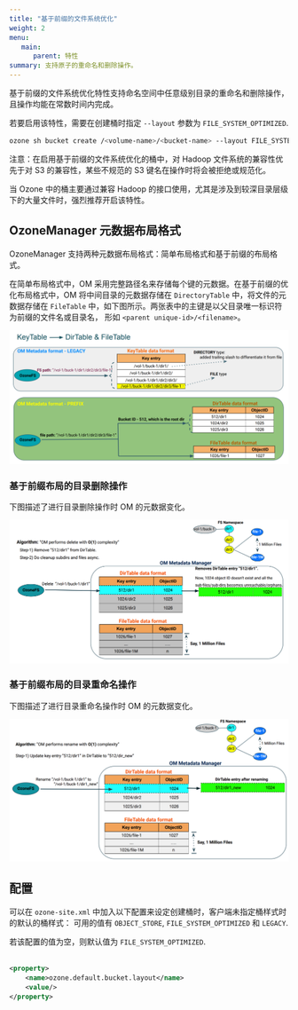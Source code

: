 ```yaml
---
title: "基于前缀的文件系统优化"
weight: 2
menu:
   main:
      parent: 特性
summary: 支持原子的重命名和删除操作。
---
```

<!---
  Licensed to the Apache Software Foundation (ASF) under one or more
  contributor license agreements.  See the NOTICE file distributed with
  this work for additional information regarding copyright ownership.
  The ASF licenses this file to You under the Apache License, Version 2.0
  (the "License"); you may not use this file except in compliance with
  the License.  You may obtain a copy of the License at

      http://www.apache.org/licenses/LICENSE-2.0

  Unless required by applicable law or agreed to in writing, software
  distributed under the License is distributed on an "AS IS" BASIS,
  WITHOUT WARRANTIES OR CONDITIONS OF ANY KIND, either express or implied.
  See the License for the specific language governing permissions and
  limitations under the License.
-->

基于前缀的文件系统优化特性支持命名空间中任意级别目录的重命名和删除操作，且操作均能在常数时间内完成。

若要启用该特性，需要在创建桶时指定 `--layout` 参数为 `FILE_SYSTEM_OPTIMIZED`.

```bash
ozone sh bucket create /<volume-name>/<bucket-name> --layout FILE_SYSTEM_OPTIMIZED
```

注意：在启用基于前缀的文件系统优化的桶中，对 Hadoop 文件系统的兼容性优先于对 S3 的兼容性，某些不规范的 S3 键名在操作时将会被拒绝或规范化。

当 Ozone 中的桶主要通过兼容 Hadoop 的接口使用，尤其是涉及到较深目录层级下的大量文件时，强烈推荐开启该特性。

## OzoneManager 元数据布局格式
OzoneManager 支持两种元数据布局格式：简单布局格式和基于前缀的布局格式。

在简单布局格式中，OM 采用完整路径名来存储每个键的元数据。在基于前缀的优化布局格式中，OM 将中间目录的元数据存储在 `DirectoryTable` 中，将文件的元数据存储在 `FileTable` 中，如下图所示。两张表中的主键是以父目录唯一标识符为前缀的文件名或目录名， 形如 `<parent unique-id>/<filename>`。
     
![FSO Format](PrefixFSO-Format.png)


### 基于前缀布局的目录删除操作 ###
下图描述了进行目录删除操作时 OM 的元数据变化。

![FSO Delete](PrefixFSO-Delete.png)

### 基于前缀布局的目录重命名操作 ###
下图描述了进行目录重命名操作时 OM 的元数据变化。

![FSO Rename](PrefixFSO-Rename.png)

## 配置

可以在 `ozone-site.xml` 中加入以下配置来设定创建桶时，客户端未指定桶样式时的默认的桶样式：
可用的值有 `OBJECT_STORE`, `FILE_SYSTEM_OPTIMIZED` 和 `LEGACY`.

若该配置的值为空，则默认值为 `FILE_SYSTEM_OPTIMIZED`.

```XML

<property>
    <name>ozone.default.bucket.layout</name>
    <value/>
</property>
```
